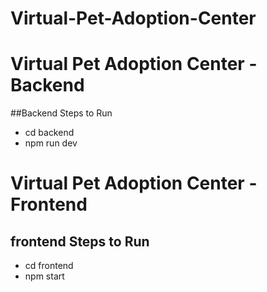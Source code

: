 # Virtual-Pet-Adoption-Center

# Virtual Pet Adoption Center - Backend

##Backend Steps to Run
- cd backend
- npm run dev

# Virtual Pet Adoption Center - Frontend

## frontend Steps to Run 
- cd frontend
- npm start


